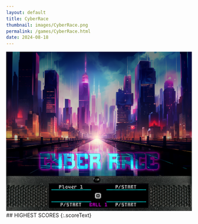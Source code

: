 ```yaml
---
layout: default
title: CyberRace
thumbnail: images/CyberRace.png
permalink: /games/CyberRace.html
date: 2024-08-18
---
```


<img src="../images/CyberRace.png" class="gameThumbnail img-fluid mx-auto align-middle">
## HIGHEST SCORES
{:.scoreText}

